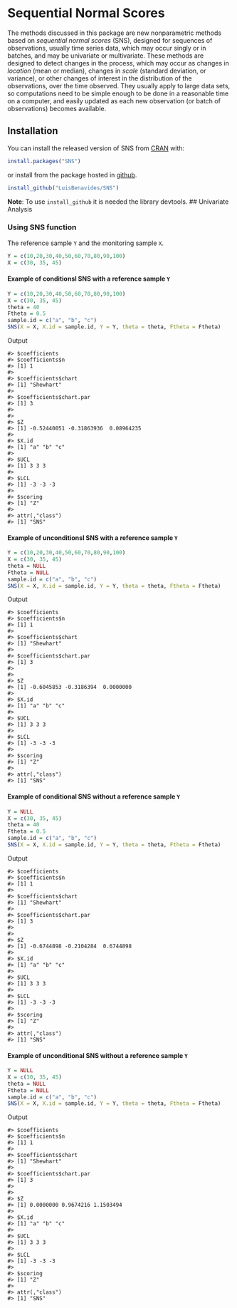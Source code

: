 
<!-- README.md is generated from README.Rmd. Please edit that file -->
Sequential Normal Scores
========================

The methods discussed in this package are new nonparametric methods based on *sequential normal scores* (SNS), designed for sequences of observations, usually time series data, which may occur singly or in batches, and may be univariate or multivariate. These methods are designed to detect changes in the process, which may occur as changes in *location* (mean or median), changes in *scale* (standard deviation, or variance), or other changes of interest in the distribution of the observations, over the time observed. They usually apply to large data sets, so computations need to be simple enough to be done in a reasonable time on a computer, and easily updated as each new observation (or batch of observations) becomes available.

Installation
------------

You can install the released version of SNS from [CRAN](https://CRAN.R-project.org) with:

``` r
install.packages("SNS")
```

or install from the package hosted in [github](https://github.com/LuisBenavides/sns).

``` r
install_github("LuisBenavides/SNS")
```

**Note**: To use `install_github` it is needed the library devtools. \#\# Univariate Analysis

### Using SNS function

The reference sample `Y` and the monitoring sample `X`.

``` r
Y = c(10,20,30,40,50,60,70,80,90,100)
X = c(30, 35, 45)
```

#### Example of conditionsl SNS with a reference sample `Y`

``` r
Y = c(10,20,30,40,50,60,70,80,90,100)
X = c(30, 35, 45)
theta = 40
Ftheta = 0.5
sample.id = c("a", "b", "c")
SNS(X = X, X.id = sample.id, Y = Y, theta = theta, Ftheta = Ftheta)
```

Output

    #> $coefficients
    #> $coefficients$n
    #> [1] 1
    #> 
    #> $coefficients$chart
    #> [1] "Shewhart"
    #> 
    #> $coefficients$chart.par
    #> [1] 3
    #> 
    #> 
    #> $Z
    #> [1] -0.52440051 -0.31863936  0.08964235
    #> 
    #> $X.id
    #> [1] "a" "b" "c"
    #> 
    #> $UCL
    #> [1] 3 3 3
    #> 
    #> $LCL
    #> [1] -3 -3 -3
    #> 
    #> $scoring
    #> [1] "Z"
    #> 
    #> attr(,"class")
    #> [1] "SNS"

#### Example of unconditionsl SNS with a reference sample `Y`

``` r
Y = c(10,20,30,40,50,60,70,80,90,100)
X = c(30, 35, 45)
theta = NULL
Ftheta = NULL
sample.id = c("a", "b", "c")
SNS(X = X, X.id = sample.id, Y = Y, theta = theta, Ftheta = Ftheta)
```

Output

    #> $coefficients
    #> $coefficients$n
    #> [1] 1
    #> 
    #> $coefficients$chart
    #> [1] "Shewhart"
    #> 
    #> $coefficients$chart.par
    #> [1] 3
    #> 
    #> 
    #> $Z
    #> [1] -0.6045853 -0.3186394  0.0000000
    #> 
    #> $X.id
    #> [1] "a" "b" "c"
    #> 
    #> $UCL
    #> [1] 3 3 3
    #> 
    #> $LCL
    #> [1] -3 -3 -3
    #> 
    #> $scoring
    #> [1] "Z"
    #> 
    #> attr(,"class")
    #> [1] "SNS"

#### Example of conditional SNS without a reference sample `Y`

``` r
Y = NULL
X = c(30, 35, 45)
theta = 40
Ftheta = 0.5
sample.id = c("a", "b", "c")
SNS(X = X, X.id = sample.id, Y = Y, theta = theta, Ftheta = Ftheta)
```

Output

    #> $coefficients
    #> $coefficients$n
    #> [1] 1
    #> 
    #> $coefficients$chart
    #> [1] "Shewhart"
    #> 
    #> $coefficients$chart.par
    #> [1] 3
    #> 
    #> 
    #> $Z
    #> [1] -0.6744898 -0.2104284  0.6744898
    #> 
    #> $X.id
    #> [1] "a" "b" "c"
    #> 
    #> $UCL
    #> [1] 3 3 3
    #> 
    #> $LCL
    #> [1] -3 -3 -3
    #> 
    #> $scoring
    #> [1] "Z"
    #> 
    #> attr(,"class")
    #> [1] "SNS"

#### Example of unconditional SNS without a reference sample `Y`

``` r
Y = NULL
X = c(30, 35, 45)
theta = NULL
Ftheta = NULL
sample.id = c("a", "b", "c")
SNS(X = X, X.id = sample.id, Y = Y, theta = theta, Ftheta = Ftheta)
```

Output

    #> $coefficients
    #> $coefficients$n
    #> [1] 1
    #> 
    #> $coefficients$chart
    #> [1] "Shewhart"
    #> 
    #> $coefficients$chart.par
    #> [1] 3
    #> 
    #> 
    #> $Z
    #> [1] 0.0000000 0.9674216 1.1503494
    #> 
    #> $X.id
    #> [1] "a" "b" "c"
    #> 
    #> $UCL
    #> [1] 3 3 3
    #> 
    #> $LCL
    #> [1] -3 -3 -3
    #> 
    #> $scoring
    #> [1] "Z"
    #> 
    #> attr(,"class")
    #> [1] "SNS"
